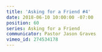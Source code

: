 ```yaml
---
title: 'Asking for a Friend #4'
date: 2018-06-10 10:00:00 -07:00
position: 60
series: Asking for a Friend
communicator: Pastor Jason Graves
vimeo_id: 274534178
---
```



